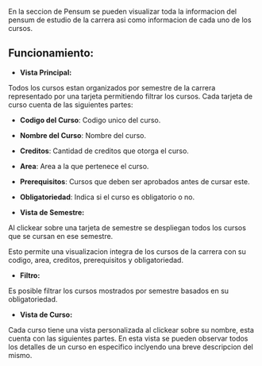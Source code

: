 En la seccion de Pensum se pueden visualizar toda la informacion del pensum de estudio de la carrera asi como informacion de cada uno de los cursos.

## Funcionamiento:

- **Vista Principal:**

Todos los cursos estan organizados por semestre de la carrera representado por una tarjeta permitiendo filtrar los cursos.
Cada tarjeta de curso cuenta de las siguientes partes:

- **Codigo del Curso**: Codigo unico del curso.
- **Nombre del Curso**: Nombre del curso.
- **Creditos**: Cantidad de creditos que otorga el curso.
- **Area**: Area a la que pertenece el curso.
- **Prerequisitos**: Cursos que deben ser aprobados antes de cursar este.
- **Obligatoriedad**: Indica si el curso es obligatorio o no.

- **Vista de Semestre:**

Al clickear sobre una tarjeta de semestre se despliegan todos los cursos que se cursan en ese semestre.

Esto permite una visualizacion integra de los cursos de la carrera con su codigo, area, creditos, prerequisitos y obligatoriedad.

- **Filtro:**

Es posible filtrar los cursos mostrados por semestre basados en su obligatoriedad.

- **Vista de Curso:**

Cada curso tiene una vista personalizada al clickear sobre su nombre, esta cuenta con las siguientes partes.
En esta vista se pueden observar todos los detalles de un curso en especifico inclyendo una breve descripcion del mismo.
